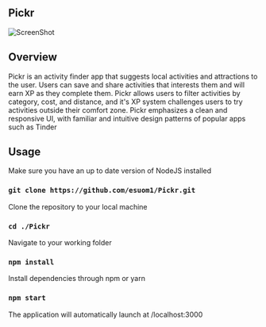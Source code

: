 ## Pickr

![ScreenShot](https://i.imgur.com/Kew4ixV.jpg)


## Overview
Pickr is an activity finder app that suggests local activities and attractions to the user. Users can save and share activities that interests them and will earn XP as they complete them.  Pickr allows users to filter activities by category, cost, and distance, and it's XP system challenges users to try activities outside their comfort zone. Pickr emphasizes a clean and responsive UI, with familiar and intuitive design patterns of popular apps such as Tinder

## Usage

Make sure you have an up to date version of NodeJS installed

### `git clone https://github.com/esuom1/Pickr.git`

Clone the repository to your local machine

### `cd ./Pickr`

Navigate to your working folder 

### `npm install`

Install dependencies through npm or yarn

### `npm start`

The application will automatically launch at /localhost:3000

